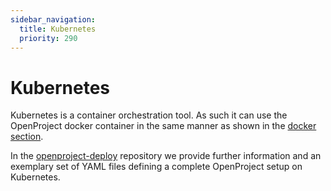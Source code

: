 ```yaml
---
sidebar_navigation:
  title: Kubernetes
  priority: 290
---
```


# Kubernetes

Kubernetes is a container orchestration tool. As such it can use the
OpenProject docker container in the same manner as shown in the [docker section](../docker/).

In the [openproject-deploy](https://github.com/opf/openproject-deploy/blob/stable/14/kubernetes/README.md) repository we provide further information and an exemplary set of YAML files defining a complete OpenProject setup on Kubernetes.
